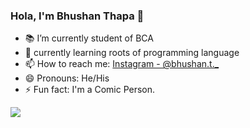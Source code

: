 ### Hola, I'm Bhushan Thapa 👋
- 📚 I’m currently student of BCA 
- 🌱  currently learning roots of programming language
- 📫 How to reach me: [Instagram - @bhushan.t._](https://www.instagram.com/bhushan.t._/)
- 😄 Pronouns: He/His
- ⚡ Fun fact: I'm a Comic Person.
<img src="https://github-readme-stats.vercel.app/api?username=bhushanthapa&&show_icons=true&title_color=ffffff&icon_color=bb2acf&text_color=daf7dc&bg_color=191919">
